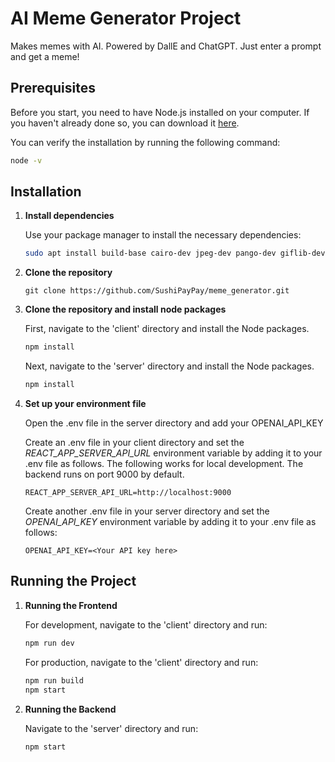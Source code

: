 # AI Meme Generator Project

Makes memes with AI. Powered by DallE and ChatGPT. Just enter a prompt and get a meme!

## Prerequisites
Before you start, you need to have Node.js installed on your computer. If you haven't already done so, you can download it [here](https://nodejs.org/en/download/).

You can verify the installation by running the following command:

```bash
node -v
```

## Installation

1. **Install dependencies**

    Use your package manager to install the necessary dependencies:

    ```bash
    sudo apt install build-base cairo-dev jpeg-dev pango-dev giflib-dev
    ```

2. **Clone the repository**
    ```
    git clone https://github.com/SushiPayPay/meme_generator.git
    ```

3. **Clone the repository and install node packages**

    First, navigate to the 'client' directory and install the Node packages.

    ```bash
    npm install
    ```

    Next, navigate to the 'server' directory and install the Node packages.

    ```bash
    npm install
    ```

4. **Set up your environment file**

    Open the .env file in the server directory and add your OPENAI_API_KEY

    Create an .env file in your client directory and set the *REACT_APP_SERVER_API_URL* environment variable by adding it to your .env file as follows. The following works for local development. The backend runs on port 9000 by default.
    ```
    REACT_APP_SERVER_API_URL=http://localhost:9000
    ```

    Create another .env file in your server directory and set the *OPENAI_API_KEY* environment variable by adding it to your .env file as follows:
    ```
    OPENAI_API_KEY=<Your API key here>
    ```

## Running the Project

1. **Running the Frontend**

    For development, navigate to the 'client' directory and run:

    ```bash
    npm run dev
    ```

    For production, navigate to the 'client' directory and run:

    ```bash
    npm run build
    npm start
    ```

2. **Running the Backend**

    Navigate to the 'server' directory and run:

    ```bash
    npm start
    ```

